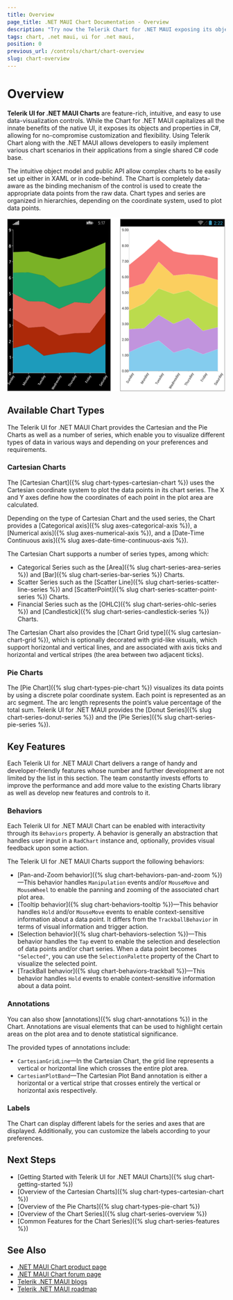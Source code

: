```yaml
---
title: Overview
page_title: .NET MAUI Chart Documentation - Overview
description: "Try now the Telerik Chart for .NET MAUI exposing its objects and properties in C#, allowing for no-compromise customization and flexibility."
tags: chart, .net maui, ui for .net maui,
position: 0
previous_url: /controls/chart/chart-overview
slug: chart-overview
---
```


# Overview

**Telerik UI for .NET MAUI Charts** are feature-rich, intuitive, and easy to use data-visualization controls. While the Chart for .NET MAUI capitalizes all the innate benefits of the native UI, it exposes its objects and properties in C#, allowing for no-compromise customization and flexibility. Using Telerik Chart along with the .NET MAUI allows developers to easily implement various chart scenarios in their applications from a single shared C# code base.

The intuitive object model and public API allow complex charts to be easily set up either in XAML or in code-behind. The Chart is completely data-aware as the binding mechanism of the control is used to create the appropriate data points from the raw data. Chart types and series are organized in hierarchies, depending on the coordinate system, used to plot data points.

![Chart Overview](images/chart-overview.png)

## Available Chart Types

The Telerik UI for .NET MAUI Chart provides the Cartesian and the Pie Charts as well as a number of series, which enable you to visualize different types of data in various ways and depending on your preferences and requirements.

### Cartesian Charts

The [Cartesian Chart]({% slug chart-types-cartesian-chart %}) uses the Cartesian coordinate system to plot the data points in its chart series. The X and Y axes define how the coordinates of each point in the plot area are calculated.

Depending on the type of Cartesian Chart and the used series, the Chart provides a [Categorical axis]({% slug axes-categorical-axis %}), a [Numerical axis]({% slug axes-numerical-axis %}), and a [Date-Time Continuous axis]({% slug axes-date-time-continuous-axis %}).

The Cartesian Chart supports a number of series types, among which:

* Categorical Series such as the [Area]({% slug chart-series-area-series %}) and [Bar]({% slug chart-series-bar-series %}) Charts.
* Scatter Series such as the [Scatter Line]({% slug chart-series-scatter-line-series %}) and [ScatterPoint]({% slug chart-series-scatter-point-series %}) Charts.
* Financial Series such as the [OHLC]({% slug chart-series-ohlc-series %}) and [Candlestick]({% slug chart-series-candlestick-series %}) Charts.

The Cartesian Chart also provides the [Chart Grid type]({% slug cartesian-chart-grid %}), which is optionally decorated with grid-like visuals, which support horizontal and vertical lines, and are associated with axis ticks and horizontal and vertical stripes (the area between two adjacent ticks).

### Pie Charts

The [Pie Chart]({% slug chart-types-pie-chart %}) visualizes its data points by using a discrete polar coordinate system. Each point is represented as an arc segment. The arc length represents the point’s value percentage of the total sum. Telerik UI for .NET MAUI provides the [Donut Series]({% slug chart-series-donut-series %}) and the [Pie Series]({% slug chart-series-pie-series %}).

## Key Features

Each Telerik UI for .NET MAUI Chart delivers a range of handy and developer-friendly features whose number and further development are not limited by the list in this section. The team constantly invests efforts to improve the performance and add more value to the existing Charts library as well as develop new features and controls to it.

### Behaviors

Each Telerik UI for .NET MAUI Chart can be enabled with interactivity through its `Behaviors` property. A behavior is generally an abstraction that handles user input in a `RadChart` instance and, optionally, provides visual feedback upon some action.

The Telerik UI for .NET MAUI Charts support the following behaviors:

- [Pan-and-Zoom behavior]({% slug chart-behaviors-pan-and-zoom %})&mdash;This behavior handles `Manipulation` events and/or `MouseMove` and `MouseWheel` to enable the panning and zooming of the associated chart plot area.
- [Tooltip behavior]({% slug chart-behaviors-tooltip %})&mdash;This behavior handles `Hold` and/or `MouseMove` events to enable context-sensitive information about a data point. It differs from the `TrackballBehavior` in terms of visual information and trigger action.
- [Selection behavior]({% slug chart-behaviors-selection %})&mdash;This behavior handles the `Tap` event to enable the selection and deselection of data points and/or chart series. When a data point becomes `"Selected"`, you can use the `SelectionPalette` property of the Chart to visualize the selected point.
- [TrackBall behavior]({% slug chart-behaviors-trackball %})&mdash;This behavior handles `Hold` events to enable context-sensitive information about a data point.

### Annotations

You can also show [annotations]({% slug chart-annotations %}) in the Chart. Annotations are visual elements that can be used to highlight certain areas on the plot area and to denote statistical significance.

The provided types of annotations include:

- `CartesianGridLine`&mdash;In the Cartesian Chart, the grid line represents a vertical or horizontal line which crosses the entire plot area.
- `CartesianPlotBand`&mdash;The Cartesian Plot Band annotation is either a horizontal or a vertical stripe that crosses entirely the vertical or horizontal axis respectively.

### Labels

The Chart can display different labels for the series and axes that are displayed. Additionally, you can customize the labels according to your preferences.

## Next Steps

- [Getting Started with Telerik UI for .NET MAUI Charts]({% slug chart-getting-started %})
- [Overview of the Cartesian Charts]({% slug chart-types-cartesian-chart %})
- [Overview of the Pie Charts]({% slug chart-types-pie-chart %})
- [Overview of the Chart Series]({% slug chart-series-overview %})
- [Common Features for the Chart Series]({% slug chart-series-features %})

## See Also

- [.NET MAUI Chart product page](https://www.telerik.com/maui-ui/chart)
- [.NET MAUI Chart forum page](https://www.telerik.com/forums/maui?tagId=1765)
- [Telerik .NET MAUI blogs](https://www.telerik.com/blogs/mobile-net-maui)
- [Telerik .NET MAUI roadmap](https://www.telerik.com/support/whats-new/maui-ui/roadmap)
